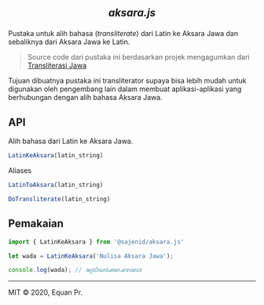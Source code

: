 <h2 align="center">
  <p align="center"><i>aksara.js</i></p>
  <!--
  <p align="center"><img src="" width="80%" alt="aksarajs"></p>
  -->
</h2>

Pustaka untuk alih bahasa (*transliterate*) dari Latin ke Aksara Jawa dan sebaliknya dari Aksara Jawa ke Latin.

> Source code dari pustaka ini berdasarkan projek mengagumkan dari [Transliterasi Jawa](https://bennylin.github.com/transliterasijawa)

Tujuan dibuatnya pustaka ini transliterator supaya bisa lebih mudah untuk digunakan oleh pengembang lain dalam membuat aplikasi-aplikasi yang berhubungan dengan alih bahasa Aksara Jawa.

## API

Alih bahasa dari Latin ke Aksara Jawa.

```javascript
LatinKeAksara(latin_string)
```

Aliases

```javascript
LatinToAksara(latin_string)
```

```javascript
DoTransliterate(latin_string)
```

## Pemakaian

```javascript
import { LatinKeAksara } from '@sajenid/aksara.js'

let wada = LatinKeAksara('Nulisa Aksara Jawa');

console.log(wada); // ꦤꦸꦭꦶꦱ​ꦄꦏ꧀ꦱꦫ​ꦗꦮ
```

---
MIT © 2020, Equan Pr.
